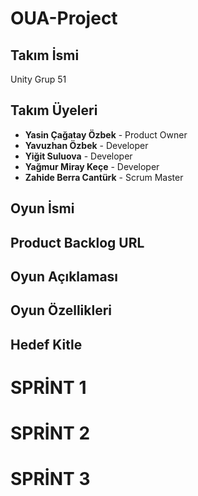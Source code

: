 # OUA-Project
## Takım İsmi
Unity Grup 51
## Takım Üyeleri
- __Yasin Çağatay Özbek__ - Product Owner
- __Yavuzhan Özbek__ - Developer
- __Yiğit Suluova__ - Developer
- __Yağmur Miray Keçe__ - Developer
- __Zahide Berra Cantürk__ - Scrum Master
## Oyun İsmi
## Product Backlog URL
## Oyun Açıklaması
## Oyun Özellikleri
## Hedef Kitle
# SPRİNT 1
# SPRİNT 2
# SPRİNT 3
